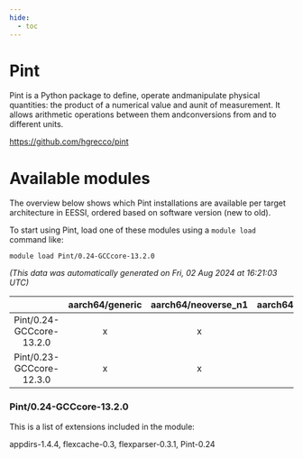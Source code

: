 ```yaml
---
hide:
  - toc
---
```


Pint
====


Pint is a Python package to define, operate andmanipulate physical quantities: the product of a numerical value and aunit of measurement. It allows arithmetic operations between them andconversions from and to different units.

https://github.com/hgrecco/pint
# Available modules


The overview below shows which Pint installations are available per target architecture in EESSI, ordered based on software version (new to old).

To start using Pint, load one of these modules using a `module load` command like:

```shell
module load Pint/0.24-GCCcore-13.2.0
```

*(This data was automatically generated on Fri, 02 Aug 2024 at 16:21:03 UTC)*  

| |aarch64/generic|aarch64/neoverse_n1|aarch64/neoverse_v1|x86_64/generic|x86_64/amd/zen2|x86_64/amd/zen3|x86_64/amd/zen4|x86_64/intel/haswell|x86_64/intel/skylake_avx512|
| :---: | :---: | :---: | :---: | :---: | :---: | :---: | :---: | :---: | :---: |
|Pint/0.24-GCCcore-13.2.0|x|x|x|x|x|x|x|x|x|
|Pint/0.23-GCCcore-12.3.0|x|x|x|x|x|x|x|x|x|


### Pint/0.24-GCCcore-13.2.0

This is a list of extensions included in the module:

appdirs-1.4.4, flexcache-0.3, flexparser-0.3.1, Pint-0.24
